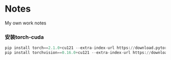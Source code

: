 # Notes
My own work notes

### 安装torch-cuda
```python
pip install torch==2.1.0+cu121 --extra-index-url https://download.pytorch.org/whl/cu121
pip install torchvision==0.16.0+cu121 --extra-index-url https://download.pytorch.org/whl/cu121
```
